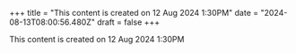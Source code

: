 +++
title = "This content is created on 12 Aug 2024 1:30PM"
date = "2024-08-13T08:00:56.480Z"
draft = false
+++

  This content is created on 12 Aug 2024 1:30PM
        